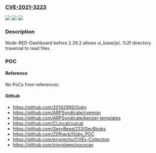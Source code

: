 ### [CVE-2021-3223](https://cve.mitre.org/cgi-bin/cvename.cgi?name=CVE-2021-3223)
![](https://img.shields.io/static/v1?label=Product&message=n%2Fa&color=blue)
![](https://img.shields.io/static/v1?label=Version&message=n%2Fa&color=blue)
![](https://img.shields.io/static/v1?label=Vulnerability&message=n%2Fa&color=brighgreen)

### Description

Node-RED-Dashboard before 2.26.2 allows ui_base/js/..%2f directory traversal to read files.

### POC

#### Reference
No PoCs from references.

#### Github
- https://github.com/20142995/Goby
- https://github.com/ARPSyndicate/cvemon
- https://github.com/ARPSyndicate/kenzer-templates
- https://github.com/CLincat/vulcat
- https://github.com/SexyBeast233/SecBooks
- https://github.com/Z0fhack/Goby_POC
- https://github.com/errorecho/CVEs-Collection
- https://github.com/xinyisleep/pocscan

